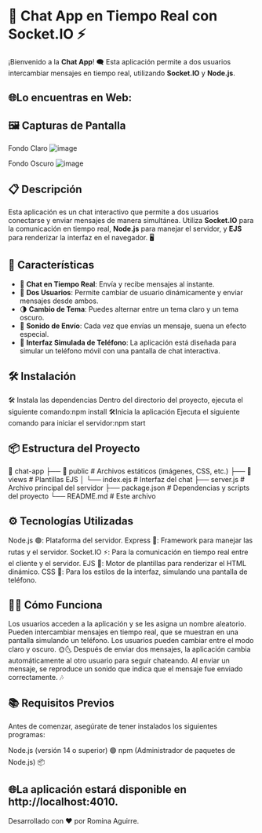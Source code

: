 # 💬 Chat App en Tiempo Real con Socket.IO ⚡

¡Bienvenido a la **Chat App**! 🗨️ Esta aplicación permite a dos usuarios intercambiar mensajes en tiempo real, utilizando **Socket.IO** y **Node.js**. 

## 🌐Lo encuentras en Web:

## 🖼️ Capturas de Pantalla
Fondo Claro
![image](https://github.com/user-attachments/assets/e2657629-558f-4555-a7ed-79f86ff0498c)


Fondo Oscuro
![image](https://github.com/user-attachments/assets/0c5b8a94-7e42-42d5-92a3-5a2d8b159f7d)



## 📋 Descripción

Esta aplicación es un chat interactivo que permite a dos usuarios conectarse y enviar mensajes de manera simultánea. Utiliza **Socket.IO** para la comunicación en tiempo real, **Node.js** para manejar el servidor, y **EJS** para renderizar la interfaz en el navegador. 🖥️

## 🚀 Características

- 💬 **Chat en Tiempo Real**: Envía y recibe mensajes al instante.
- 👥 **Dos Usuarios**: Permite cambiar de usuario dinámicamente y enviar mensajes desde ambos.
- 🌗 **Cambio de Tema**: Puedes alternar entre un tema claro y un tema oscuro.
- 🎵 **Sonido de Envío**: Cada vez que envías un mensaje, suena un efecto especial.
- 📱 **Interfaz Simulada de Teléfono**: La aplicación está diseñada para simular un teléfono móvil con una pantalla de chat interactiva.

## 🛠️ Instalación
🛠️ Instala las dependencias
Dentro del directorio del proyecto, ejecuta el siguiente comando:npm install
🛠️Inicia la aplicación
Ejecuta el siguiente comando para iniciar el servidor:npm start

## 📦 Estructura del Proyecto
📂 chat-app
├── 📂 public          # Archivos estáticos (imágenes, CSS, etc.)
├── 📂 views           # Plantillas EJS
│   └── index.ejs      # Interfaz del chat
├── server.js          # Archivo principal del servidor
├── package.json       # Dependencias y scripts del proyecto
└── README.md          # Este archivo

## ⚙️ Tecnologías Utilizadas
Node.js 🟢: Plataforma del servidor.
Express 🚀: Framework para manejar las rutas y el servidor.
Socket.IO ⚡: Para la comunicación en tiempo real entre el cliente y el servidor.
EJS 📄: Motor de plantillas para renderizar el HTML dinámico.
CSS 🎨: Para los estilos de la interfaz, simulando una pantalla de teléfono.

## 👩‍💻 Cómo Funciona
Los usuarios acceden a la aplicación y se les asigna un nombre aleatorio.
Pueden intercambiar mensajes en tiempo real, que se muestran en una pantalla simulando un teléfono.
Los usuarios pueden cambiar entre el modo claro y oscuro. 🌞🌜
Después de enviar dos mensajes, la aplicación cambia automáticamente al otro usuario para seguir chateando.
Al enviar un mensaje, se reproduce un sonido que indica que el mensaje fue enviado correctamente. 🎶

## 📚 Requisitos Previos
Antes de comenzar, asegúrate de tener instalados los siguientes programas:

Node.js (versión 14 o superior) 🟢
npm (Administrador de paquetes de Node.js) 📦


## 🌐La aplicación estará disponible en    http://localhost:4010.

Desarrollado con ❤️ por Romina Aguirre.
